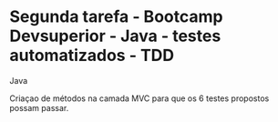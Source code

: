 # Segunda tarefa - Bootcamp Devsuperior - Java - testes automatizados - TDD

Java

Criaçao de métodos na camada MVC para que os 6 testes propostos possam passar.
